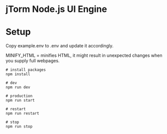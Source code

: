 # jTorm Node.js UI Engine

# Setup
Copy example.env to .env and update it accordingly.

MINIFY_HTML = minifies HTML, it might result in unexpected changes when you supply full webpages.

```
# install packages
npm install

# dev
npm run dev

# production
npm run start

# restart
npm run restart

# stop
npm run stop
```